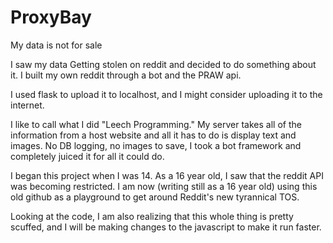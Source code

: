# ProxyBay
My data is not for sale

I saw my data Getting stolen on reddit and decided to do something about it.
I built my own reddit through a bot and the PRAW api.

I used flask to upload it to localhost, and I might consider uploading it to the internet.

I like to call what I did "Leech Programming." My server takes all of the information from a host website and all it has to do is display text and images. No DB logging, no images to save, I took a bot framework and completely juiced it for all it could do.

I began this project when I was 14. As a 16 year old, I saw that the reddit API was becoming restricted. I am now (writing still as a 16 year old) using this old github as a playground to get around Reddit's new tyrannical TOS.

Looking at the code, I am also realizing that this whole thing is pretty scuffed, and I will be making changes to the javascript to make it run faster.
